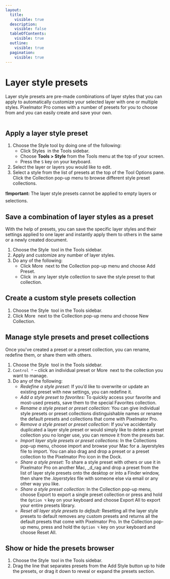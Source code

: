 ```yaml
---
layout:
  title:
    visible: true
  description:
    visible: false
  tableOfContents:
    visible: true
  outline:
    visible: true
  pagination:
    visible: true
---
```


# Layer style presets

Layer style presets are pre-made combinations of layer styles that you can apply to automatically customize your selected layer with one or multiple styles. Pixelmator Pro comes with a number of presets for you to choose from and you can easily create and save your own.

<figure><img src="https://help.pixelmator.com/pixelmator-pro/3.5/assets/English/1652771132000.jpeg" alt=""><figcaption></figcaption></figure>

## Apply a layer style preset

1. Choose the Style tool by doing one of the following:
   * Click Styles <img src="https://help.pixelmator.com/pixelmator-pro/3.5/assets/English/1576511015000.png" alt="" data-size="line"> in the Tools sidebar.
   * Choose **Tools > Style** from the Tools menu at the top of your screen.
   * Press the `S` key on your keyboard.
2. Select the layer or layers you would like to edit.
3. Select a style from the list of presets at the top of the Tool Options pane. Click the Collection pop-up menu to browse different style preset collections.

:exclamation:**Important:** The layer style presets cannot be applied to empty layers or selections.

## Save a combination of layer styles as a preset

With the help of presets, you can save the specific layer styles and their settings applied to one layer and instantly apply them to others in the same or a newly created document.

1. Choose the Style <img src="https://help.pixelmator.com/pixelmator-pro/3.5/assets/English/1576511015000.png" alt="" data-size="line">  tool in the Tools sidebar.
2. Apply and customize any number of layer styles.
3. Do any of the following:
   * Click More <img src="https://help.pixelmator.com/pixelmator-pro/3.5/assets/English/1603810631000.png" alt="" data-size="line"> next to the Collection pop-up menu and choose Add Preset.
   * Click <img src="https://help.pixelmator.com/pixelmator-pro/3.5/assets/English/1579274394000.png" alt="" data-size="line"> in any layer style collection to save the style preset to that collection.

## Create a custom style presets collection

1. Choose the Style <img src="https://help.pixelmator.com/pixelmator-pro/3.5/assets/English/1576511015000.png" alt="" data-size="line"> tool in the Tools sidebar.
2. Click More <img src="https://help.pixelmator.com/pixelmator-pro/3.5/assets/English/1603810631000.png" alt="" data-size="line"> next to the Collection pop-up menu and choose New Collection.

## Manage style presets and preset collections

Once you've created a preset or a preset collection, you can rename, redefine them, or share them with others.

1. Choose the Style <img src="https://help.pixelmator.com/pixelmator-pro/3.5/assets/English/1576511015000.png" alt="" data-size="line">  tool in the Tools sidebar.
2. `Control ⌃` – click an individual preset or More <img src="https://help.pixelmator.com/pixelmator-pro/3.5/assets/English/1603810631000.png" alt="" data-size="line"> next to the collection you want to manage.
3. Do any of the following:&#x20;
   * _Redefine a style preset:_ If you’d like to overwrite or update an existing preset with new settings, you can redefine it.
   * _Add a style preset to favorites:_ To quickly access your favorite and most-used presets, save them to the special Favorites collection.
   * _Rename a style preset or preset collection:_ You can give individual style presets or preset collections distinguishable names or rename the default presets and collections that come with Pixelmator Pro.
   * _Remove a style preset or preset collection:_ If you’ve accidentally duplicated a layer style preset or would simply like to delete a preset collection you no longer use, you can remove it from the presets bar.
   * _Import layer style presets or preset collections:_ In the Collections pop-up menu, choose import and browse your Mac for a .layerstyles file to import. You can also drag and drop a preset or a preset collection to the Pixelmator Pro icon in the Dock.
   * _Share a style preset:_ To share a style preset with others or use it in Pixelmator Pro on another Mac, _d_rag and drop a preset from the list of layer style presets onto the desktop or into a Finder window, then share the _.layerstyles_ file with someone else via email or any other way you like.
   * _Share a style preset collection:_ In the Collection pop-up menu, choose Export to export a single preset collection or press and hold the `Option ⌥` key on your keyboard and choose Export All to export your entire presets library.
   * _Reset all layer style presets to default:_ Resetting all the layer style presets to default removes any custom presets and returns all the default presets that come with Pixelmator Pro. In the Collection pop-up menu, press and hold the `Option ⌥` key on your keyboard and choose Reset All.

## Show or hide the presets browser

1. Choose the Style <img src="https://help.pixelmator.com/pixelmator-pro/3.5/assets/English/1576511015000.png" alt="" data-size="line"> tool in the Tools sidebar.
2. Drag the line that separates presets from the Add Style button up to hide the presets, or drag it down to reveal or expand the presets section.
